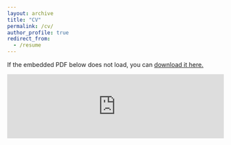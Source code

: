 ```yaml
---
layout: archive
title: "CV"
permalink: /cv/
author_profile: true
redirect_from:
  - /resume
---
```


If the embedded PDF below does not load, you can <u><a href="https://github.com/ConstantNIT/kailashprasad/blob/master/_pages/CV_Kailash.pdf">download it here.</a></u>
<br/>

<embed src="https://github.com/ConstantNIT/kailashprasad/blob/master/_pages/CV_Kailash.pdf" type="application/pdf" width="100%" />
